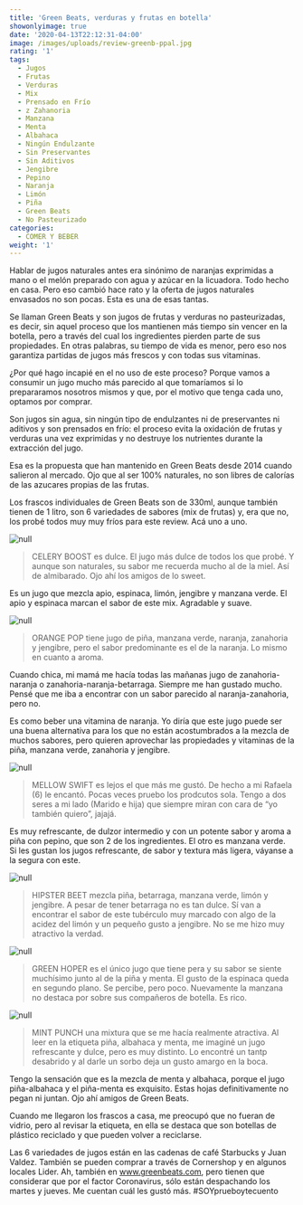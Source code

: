 ```yaml
---
title: 'Green Beats, verduras y frutas en botella'
showonlyimage: true
date: '2020-04-13T22:12:31-04:00'
image: /images/uploads/review-greenb-ppal.jpg
rating: '1'
tags:
  - Jugos
  - Frutas
  - Verduras
  - Mix
  - Prensado en Frío
  - z Zahanoria
  - Manzana
  - Menta
  - Albahaca
  - Ningún Endulzante
  - Sin Preservantes
  - Sin Aditivos
  - Jengibre
  - Pepino
  - Naranja
  - Limón
  - Piña
  - Green Beats
  - No Pasteurizado
categories:
  - COMER Y BEBER
weight: '1'
---
```

Hablar de jugos naturales antes era sinónimo de naranjas exprimidas a mano o el melón preparado con agua y azúcar en la licuadora. Todo hecho en casa. Pero eso cambió hace rato y la oferta de jugos naturales envasados no son pocas. Esta es una de esas tantas.

<!--more-->

Se llaman Green Beats y son jugos de frutas y verduras no pasteurizadas, es decir, sin aquel proceso que los mantienen más tiempo sin vencer en la botella, pero a través del cual los ingredientes pierden parte de sus propiedades. En otras palabras, su tiempo de vida es menor, pero eso nos garantiza partidas de jugos más frescos y con todas sus vitaminas.

¿Por qué hago incapié en el no uso de este proceso? Porque vamos a consumir un jugo mucho más parecido al que tomaríamos si lo prepararamos nosotros mismos y que, por el motivo que tenga cada uno, optamos por comprar.

Son jugos sin agua, sin ningún tipo de endulzantes ni de preservantes ni aditivos y son prensados en frío: el proceso evita la oxidación de frutas y verduras una vez exprimidas y no destruye los nutrientes durante la extracción del jugo. 

Esa es la propuesta que han mantenido en Green Beats desde 2014 cuando salieron al mercado. Ojo que al ser 100% naturales, no son libres de calorías de las azucares propias de las frutas.

Los frascos individuales de Green Beats son de 330ml, aunque también tienen de 1 litro, son 6 variedades de sabores (mix de frutas) y, era que no, los probé todos muy muy fríos para este review. Acá uno a uno.

![null](/images/uploads/review-greenb-2.jpg)

> CELERY BOOST es dulce. El jugo más dulce de todos los que probé. Y aunque son naturales, su sabor me recuerda mucho al de la miel. Así de almibarado. Ojo ahí los amigos de lo sweet.

Es un jugo que mezcla apio, espinaca, limón, jengibre y manzana verde. El apio y espinaca marcan el sabor de este mix. Agradable y suave. 

![null](/images/uploads/review-greenb-3.jpg)

> ORANGE POP tiene jugo de piña, manzana verde, naranja, zanahoria y jengibre, pero el sabor predominante es el de la naranja. Lo mismo en cuanto a aroma. 

Cuando chica, mi mamá me hacía todas las mañanas jugo de zanahoria-naranja o zanahoria-naranja-betarraga. Siempre me han gustado mucho. Pensé que me iba a encontrar con un sabor parecido al naranja-zanahoria, pero no. 

Es como beber una vitamina de naranja. Yo diría que este jugo puede ser una buena alternativa para los que no están acostumbrados a la mezcla de muchos sabores, pero quieren aprovechar las propiedades y vitaminas de la piña, manzana verde, zanahoria y jengibre.

![null](/images/uploads/review-greenb-4.jpg)

> MELLOW SWIFT es lejos el que más me gustó. De hecho a mi Rafaela (6) le encantó. Pocas veces pruebo los prodcutos sola. Tengo a dos seres a mi lado (Marido e hija) que siempre miran con cara de “yo también quiero”, jajajá. 

Es muy refrescante, de dulzor intermedio y con un potente sabor y aroma a piña con pepino, que son 2 de los ingredientes. El otro es manzana verde. Si les gustan los jugos refrescante, de sabor y textura más ligera, váyanse a la segura con este.

![null](/images/uploads/review-greenb-5.jpg)

> HIPSTER BEET mezcla piña, betarraga, manzana verde, limón y jengibre. A pesar de tener betarraga no es tan dulce. Sí van a encontrar el sabor de este tubérculo muy marcado con algo de la acidez del limón y un pequeño gusto a jengibre. No se me hizo muy atractivo la verdad.

![null](/images/uploads/review-greenb-6.jpg)

> GREEN HOPER es el único jugo que tiene pera y su sabor se siente muchísimo junto al de la piña y menta. El gusto de la espinaca queda en segundo plano. Se percibe, pero poco. Nuevamente la manzana no destaca por sobre sus compañeros de botella. Es rico.

![null](/images/uploads/review-greenb-7.jpg)

> MINT PUNCH una mixtura que se me hacía realmente atractiva. Al leer en la etiqueta piña, albahaca y menta, me imaginé un jugo refrescante y dulce, pero es muy distinto. Lo encontré un tantp desabrido y al darle un sorbo deja un gusto amargo en la boca. 

Tengo la sensación que es la mezcla de menta y albahaca, porque el jugo piña-albahaca y el piña-menta es exquisito. Estas hojas definitivamente no pegan ni juntan. Ojo ahí amigos de Green Beats.

Cuando me llegaron los frascos a casa, me preocupó que no fueran de vidrio, pero al revisar la etiqueta, en ella se destaca que son botellas de plástico reciclado y que pueden volver a reciclarse.

Las 6 variedades de jugos están en las cadenas de café Starbucks y Juan Valdez. También se pueden comprar a través de Cornershop y en algunos locales Lider. Ah, también en www.greenbeats.com, pero tienen que considerar que por el factor Coronavirus, sólo están despachando los martes y jueves. Me cuentan cuál les gustó más. #SOYprueboytecuento
